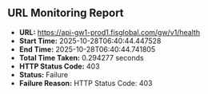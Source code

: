 ## URL Monitoring Report

- **URL:** https://api-gw1-prod1.fisglobal.com/gw/v1/health
- **Start Time:** 2025-10-28T06:40:44.447528
- **End Time:** 2025-10-28T06:40:44.741805
- **Total Time Taken:** 0.294277 seconds
- **HTTP Status Code:** 403
- **Status:** Failure
- **Failure Reason:** HTTP Status Code: 403
